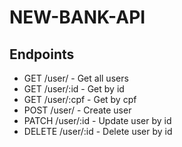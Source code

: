 # NEW-BANK-API

## Endpoints

* GET /user/ - Get all users
* GET /user/:id - Get by id
* GET /user/:cpf - Get by cpf
* POST /user/ - Create user
* PATCH /user/:id - Update user by id
* DELETE /user/:id - Delete user by id


